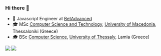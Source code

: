 
### Hi there 👋

* :office: Javascript Engineer at [BetAdvanced](https://www.github.com/betadvanced)
* :mortar_board: MSc [Computer Science and Technology](http://mai.uom.gr/frontend/index.php?chlang=EN), [University of Macedonia](https://www.uom.gr/en), Thessaloniki (Greece)
* :mortar_board: BSc [Computer Science](http://inf.teiste.gr/), [University of Thessaly](http://old.uth.gr/en/), Lamia (Greece)

<!--
**georgiosgiatsidis/georgiosgiatsidis** is a ✨ _special_ ✨ repository because its `README.md` (this file) appears on your GitHub profile.

Here are some ideas to get you started:

- 🔭 I’m currently working on ...
- 🌱 I’m currently learning ...
- 👯 I’m looking to collaborate on ...
- 🤔 I’m looking for help with ...
- 💬 Ask me about ...
- 📫 How to reach me: ...
- 😄 Pronouns: ...
- ⚡ Fun fact: ...
-->

<a href="https://github.com/anuraghazra/github-readme-stats">
  <img align="left" src="https://github-readme-stats.vercel.app/api/top-langs/?username=georgiosgiatsidis&theme=dark" />
</a>
<a href="https://github.com/anuraghazra/convoychat">
  <img align="left" src="https://github-readme-stats.vercel.app/api?username=georgiosgiatsidis&count_private=true&show_icons=true&theme=dark" />
</a>
